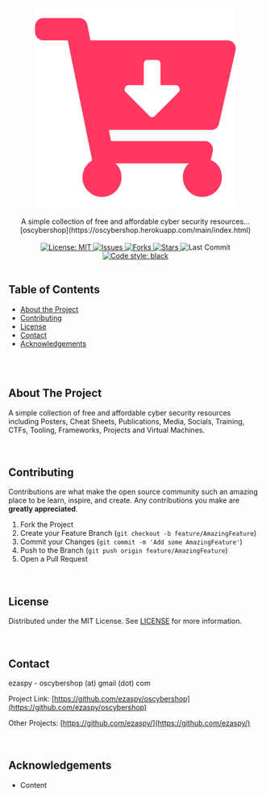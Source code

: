 <!-- PROJECT LOGO -->
<p align="center">
  <a href="https://github.com/ezaspy/oscybershop">
    <img src="main/content/logo.png" alt="Logo" width="400" height="400">
  </a>
  <p align="center">
    A simple collection of free and affordable cyber security resources...<br>[oscybershop](https://oscybershop.herokuapp.com/main/index.html)
    <br><br>
    <a href="https://mit-license.org">
      <img src="https://img.shields.io/github/license/ezaspy/oscybershop" alt="License: MIT">
    </a>
    <a href="https://github.com/ezaspy/oscybershop/issues">
      <img src="https://img.shields.io/github/issues/ezaspy/oscybershop" alt="Issues">
    </a>
    <a href="https://github.com/ezaspy/oscybershop/network/members">
      <img src="https://img.shields.io/github/forks/ezaspy/oscybershop" alt="Forks">
    <a href="https://github.com/ezaspy/oscybershop/stargazers">
      <img src="https://img.shields.io/github/stars/ezaspy/oscybershop" alt="Stars">
    </a>
      <img src="https://img.shields.io/github/last-commit/ezaspy/oscybershop" alt="Last Commit">
    </a>
    <a href="https://github.com/psf/black">
      <img alt="Code style: black" src="https://img.shields.io/badge/code%20style-black-000000.svg">
    </a>
    <br><br>
  </p>
</p>

<!-- TABLE OF CONTENTS -->
## Table of Contents

* [About the Project](#about-the-project)
* [Contributing](#contributing)
* [License](#license)
* [Contact](#contact)
* [Acknowledgements](#acknowledgements)


<br><br>
<!-- ABOUT THE PROJECT -->
## About The Project

A simple collection of free and affordable cyber security resources including Posters, Cheat Sheets, Publications, Media, Socials, Training, CTFs, Tooling, Frameworks, Projects and Virtual Machines.
<br><br><br>

<!-- CONTRIBUTING -->
## Contributing

Contributions are what make the open source community such an amazing place to be learn, inspire, and create. Any contributions you make are **greatly appreciated**.

1. Fork the Project
2. Create your Feature Branch (`git checkout -b feature/AmazingFeature`)
3. Commit your Changes (`git commit -m 'Add some AmazingFeature'`)
4. Push to the Branch (`git push origin feature/AmazingFeature`)
5. Open a Pull Request
<br><br><br>


<!-- LICENSE -->
## License

Distributed under the MIT License. See [LICENSE](https://github.com/ezaspy/oscybershop/master/LICENSE.txt) for more information.
<br><br><br>


<!-- CONTACT -->
## Contact

ezaspy - oscybershop (at) gmail (dot) com

Project Link: [https://github.com/ezaspy/oscybershop](https://github.com/ezaspy/oscybershop)

Other Projects: [https://github.com/ezaspy/](https://github.com/ezaspy/)
<br><br><br>


<!-- ACKNOWLEDGEMENTS -->
## Acknowledgements
* Content

